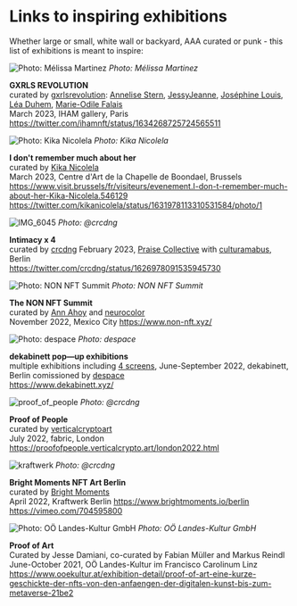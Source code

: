 # Links to inspiring exhibitions

Whether large or small, white wall or backyard, AAA curated or punk - this list of exhibitions is meant to inspire:

![](https://pbs.twimg.com/media/Fq4yROZXgAYhmnQ?format=jpg "Photo: Mélissa Martinez")
*Photo: Mélissa Martinez*    

**GXRLS REVOLUTION**            
curated by [gxrlsrevolution](https://www.gxrlsrevolution.xyz): [Annelise Stern](https://twitter.com/ARTGIRLS8), [JessyJeanne](https://twitter.com/Jessy_Jeanne), [Joséphine Louis](https://twitter.com/FunghiGallery), [Léa Duhem](https://twitter.com/LHOOP_), [Marie-Odile Falais](https://twitter.com/imaginemoi_tez)           
March 2023, IHAM gallery, Paris    
https://twitter.com/ihamnft/status/1634268725724565511     

![](https://pbs.twimg.com/media/FqXzcL5XgAEdtB-?format=jpg&name=large "Photo: Kika Nicolela")
*Photo: Kika Nicolela*     

**I don't remember much about her**        
curated by [Kika Nicolela](https://www.kikanicolela.com/)          
March 2023, Centre d'Art de la Chapelle de Boondael, Brussels        
https://www.visit.brussels/fr/visiteurs/evenement.I-don-t-remember-much-about-her-Kika-Nicolela.546129        
https://twitter.com/kikanicolela/status/1631978113310531584/photo/1         

![IMG_6045](https://user-images.githubusercontent.com/830492/224512983-4e11e419-8d5e-41dd-9c47-0f481a84a66a.jpeg "Photo: @crcdng")
*Photo: @crcdng* 

**Intimacy x 4**            
curated by [crcdng](https://twitter.com/crcdng)
February 2023, [Praise Collective](https://www.instagram.com/getpraise/) with [culturamabus](https://www.instagram.com/culturamabus/), Berlin   
https://twitter.com/crcdng/status/1626978091535945730

![](https://pbs.twimg.com/media/FiYXVtOUcAcTqoj?format=jpg&name=4096x4096 "Photo: NON NFT Summit")
*Photo: NON NFT Summit*     

**The NON NFT Summit**    
curated by [Ann Ahoy](https://twitter.com/Ann_ahoy) and [neurocolor](https://twitter.com/neurocolor)     
November 2022, Mexico City
https://www.non-nft.xyz/    

![](https://www.dekabinett.xyz/static/media/tezos-berlin-art-week-7.799669b1.png "Photo: despace")
*Photo: despace*     

**dekabinett pop—up exhibitions**    
multiple exhibitions including [4 screens](https://www.dekabinett.xyz/4-screens), June-September 2022, dekabinett, Berlin 
comissioned by [despace](https://www.despace.berlin/)   
https://www.dekabinett.xyz/    

![proof_of_people](https://user-images.githubusercontent.com/830492/223012373-50665917-dd69-4e8e-8e9f-de9a5c544044.jpeg "Photo: @crcdng")
*Photo: @crcdng*     

**Proof of People**    
curated by [verticalcryptoart](https://www.verticalcrypto.art/)    
July 2022, fabric, London    
https://proofofpeople.verticalcrypto.art/london2022.html        

![kraftwerk](https://user-images.githubusercontent.com/830492/223013604-ff70ddce-9b13-4877-8284-c087b1915235.jpg "Photos: @crcdng")
*Photo: @crcdng*     

**Bright Moments NFT Art Berlin**    
curated by [Bright Moments](https://www.brightmoments.io/)    
April 2022, Kraftwerk Berlin
https://www.brightmoments.io/berlin    
https://vimeo.com/704595800

![](https://www.ooekultur.at/files/userdata/Exhibitions/Francisco%20Carolinum%20Linz/2021/Proof%20of%20Art/Ausstellungsansicht_PROOF%20OF%20ART_6.jpg "Photo: OÖ Landes-Kultur GmbH")
*Photo: OÖ Landes-Kultur GmbH*     

**Proof of Art**    
Curated by Jesse Damiani, co-curated by Fabian Müller and Markus Reindl    
June-October 2021, OÖ Landes-Kultur im Francisco Carolinum Linz    
https://www.ooekultur.at/exhibition-detail/proof-of-art-eine-kurze-geschickte-der-nfts-von-den-anfaengen-der-digitalen-kunst-bis-zum-metaverse-21be2     
